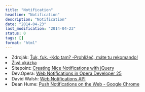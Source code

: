 ```yaml
---
title: "Notification"
headline: "Notification"
description: "Notification"
date: "2014-04-23"
last_modification: "2014-04-23"
status: 0
tags: []
format: "html"
---
```


<li>Zdroják: <a href="http://www.zdrojak.cz/clanky/tuk-tuk-prohlizec-mate-tu-rekomando/">Ťuk, ťuk. -Kdo tam? -Prohlížeč, máte tu rekomando!</a></li>

<li><a href="https://kod.djpw.cz/sbeb">Živá ukázka</a></li>

<li>Sitepoint: <a href="http://www.sitepoint.com/creating-nice-notifications-jquery/">Creating Nice Notifications with jQuery</a></li>
  
<li>Dev.Opera: <a href="https://dev.opera.com/blog/web-notifications-in-opera-developer-25/">Web Notifications in Opera Developer 25</a></li>

<li>David Walsh: <a href="http://davidwalsh.name/notifications-api">Web Notifications API</a></li>

<li>Dean Hume: <a href="http://deanhume.com/Home/BlogPost/push-notifications-on-the-web---google-chrome/10128">Push Notifications on the Web - Google Chrome</a></li>